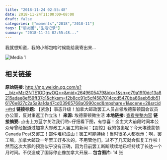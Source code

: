 ```yaml
---
title: "2018-11-24 02:55:48"
date: 2018-11-24T11:00:00+08:00
draft: false
categories: ["moments","2018","2018-11"]
tags: ["朋友圈","生活记录"]
summary: "2018-11-24 02:55:48..."
---
```


我就想知道，我的小邮包啥时候能给我寄出来…

![Media 1](/Moments/photos/2018-11-24/201811240255480.jpg)

## 相关链接

**原始链接:** http://mp.weixin.qq.com/s?__biz=MzI2NTE1ODgwOQ==&mid=2649605479&idx=1&sn=e79a19f0dc13a8215adae8ef59ff37c1&chksm=f2b8cc91c5cf4587014ccd5470ba66aeb5db516176e827c2a5a9a1da47cd03965768a0990ced&mpshare=1&scene=2&srcid=#rd
**链接标题:** 【紧急】事态升级！加拿大邮政罢工人员占领埃德蒙顿国会议员办公室，反对重返工作立法！
**来源:** 埃德蒙顿微生活
**本地链接:** [查看完整内容](/link_content/2018/11/2018-11-24-1/link_content/)
**链接摘要:** 点击上方蓝字关注我们哟~仔细看下图，有惊喜！金主大大前段时间本公众号曾经报道过加拿大邮政工人罢工的新闻：【震惊】我的包裹呢？今天埃德蒙顿Canada Post又罢工！邮件堆积成山！罢工可能持续！当时很多人都表示：啊，罢工嘛，加拿大邮政一年罢工好多次的，不用管他们。过不了几天就会恢复工作啦！然而这次大家的预测似乎没有正确，因为目前罢工断断续续地已经持续了长达一个月时间。不仅造成了国际停止像加拿大开展...
**包含图片:** 14 张

